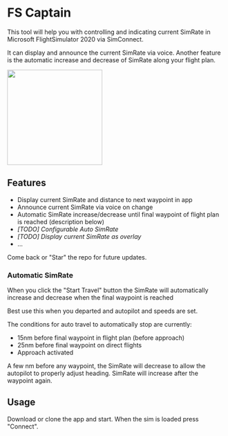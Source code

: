 # FS Captain
This tool will help you with controlling and indicating current SimRate in Microsoft FlightSimulator 2020 via SimConnect.

It can display and announce the current SimRate via voice. Another feature is the automatic increase and decrease of SimRate along your flight plan.

<img src="https://i.imgur.com/IlaJZcC.png" width="220" />

## Features
* Display current SimRate and distance to next waypoint in app
* Announce current SimRate via voice on change
* Automatic SimRate increase/decrease until final waypoint of flight plan is reached (description below)
* _[TODO] Configurable Auto SimRate_
* _[TODO] Display current SimRate as overlay_
* ...

Come back or "Star" the repo for future updates.

### Automatic SimRate
When you click the "Start Travel" button the SimRate will automatically increase and decrease when the final waypoint is reached

Best use this when you departed and autopilot and speeds are set.

The conditions for auto travel to automatically stop are currently:
* 15nm before final waypoint in flight plan (before approach)
* 25nm before final waypoint on direct flights
* Approach activated

A few nm before any waypoint, the SimRate will decrease to allow the autopilot to properly adjust heading. SimRate will increase after the waypoint again.

## Usage
Download or clone the app and start. When the sim is loaded press "Connect".
